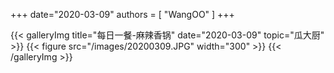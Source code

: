 +++
date="2020-03-09"
authors = [
    "WangOO"
]
+++

{{< galleryImg title="每日一餐-麻辣香锅" date="2020-03-09" topic="瓜大厨" >}}
    {{< figure src="/images/20200309.JPG" width="300" >}}
{{< /galleryImg >}}
